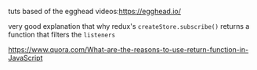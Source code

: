 tuts based of the egghead videos:https://egghead.io/

very good explanation that why redux's `createStore.subscribe()` returns a function that filters the `listeners`

https://www.quora.com/What-are-the-reasons-to-use-return-function-in-JavaScript

